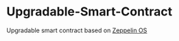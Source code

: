 # Upgradable-Smart-Contract
Upgradable smart contract based on [Zeppelin OS](https://github.com/zeppelinos)
